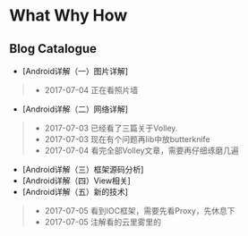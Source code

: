 # What Why How
## Blog Catalogue
- [Android详解（一）图片详解]
> - 2017-07-04 正在看照片墙
- [Android详解（二）网络详解]
> - 2017-07-03 已经看了三篇关于Volley.
> - 2017-07-03 现在有个问题再lib中放butterknife
> - 2017-07-04 看完全部Volley文章，需要再仔细琢磨几遍
- [Android详解（三）框架源码分析]
- [Android详解（四）View相关]
- [Android详解（五）新的技术]
> - 2017-07-05 看到IOC框架，需要先看Proxy，先休息下
> - 2017-07-05 注解看的云里雾里的